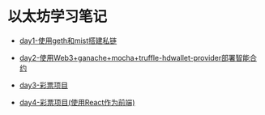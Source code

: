# 以太坊学习笔记

- [day1-使用geth和mist搭建私链](./day1/README.md)
- [day2-使用Web3+ganache+mocha+truffle-hdwallet-provider部署智能合约](./day2/README.md)

- [day3-彩票项目](./day3/README.md)

- [day4-彩票项目(使用React作为前端)](./day4/README.md)
